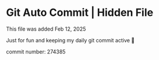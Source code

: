 # Git Auto Commit | Hidden File

This file was added Feb 12, 2025

Just for fun and keeping my daily git commit active 🤪

commit number: 274385
